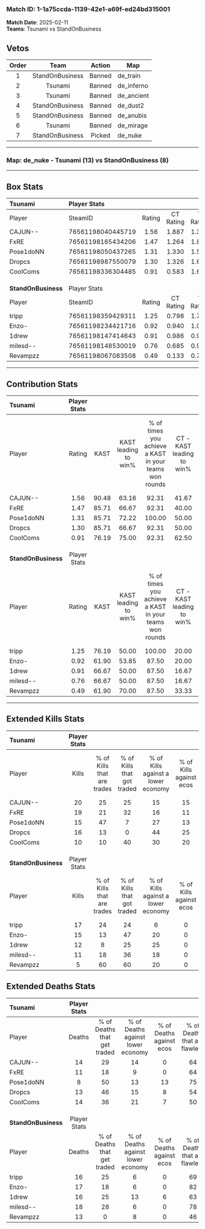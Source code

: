 ### Match ID: 1-1a75ccda-1139-42e1-a69f-ed24bd315001  
**Match Date**: 2025-02-11  
**Teams**: Tsunami vs StandOnBusiness  

## Vetos  

| Order | Team | Action | Map |
| :---: | :--: | :----: | --- |
| 1 | StandOnBusiness | Banned | de_train |
| 2 | Tsunami | Banned | de_inferno |
| 3 | Tsunami | Banned | de_ancient |
| 4 | StandOnBusiness | Banned | de_dust2 |
| 5 | StandOnBusiness | Banned | de_anubis |
| 6 | Tsunami | Banned | de_mirage |
| 7 | StandOnBusiness | Picked | de_nuke |

---  

### **Map**: de_nuke - Tsunami (13) vs StandOnBusiness (8)  
---  

## Box Stats  

| **Tsunami**         | Player Stats      |        |           |          |       |       |       |         |        |      |     |
| :- | :- | :-: | :-: | :-: | :-: | :-: | :-: | :-: | :-: | :-: | :-: |
| Player              | SteamID           | Rating | CT Rating | T Rating | KAST  |  ADR  | Kills | Assists | Deaths | K/D  | HS% |
| CAJUN--             | 76561198040445719 |  1.56  |   1.887   |  1.360   | 90.48 | 103.6 |  20   |    8    |   14   | 1.43 | 55  |
| FxRE                | 76561198165434206 |  1.47  |   1.264   |  1.857   | 85.71 | 83.4  |  19   |    2    |   11   | 1.73 | 57  |
| Pose1doNN           | 76561198050437265 |  1.31  |   1.330   |  1.512   | 85.71 | 59.6  |  15   |    3    |   8    | 1.88 | 46  |
| Dropcs              | 76561198987550079 |  1.30  |   1.326   |  1.629   | 85.71 | 78.9  |  16   |    7    |   13   | 1.23 | 68  |
| CooIComs            | 76561198336304485 |  0.91  |   0.583   |  1.642   | 76.19 | 64.5  |  10   |    6    |   14   | 0.71 | 100 |
|                     |                   |        |           |          |       |       |       |         |        |      |     |
|                     |                   |        |           |          |       |       |       |         |        |      |     |
|                     |                   |        |           |          |       |       |       |         |        |      |     |
| **StandOnBusiness** | Player Stats      |        |           |          |       |       |       |         |        |      |     |
| Player              | SteamID           | Rating | CT Rating | T Rating | KAST  |  ADR  | Kills | Assists | Deaths | K/D  | HS% |
| tripp               | 76561198359429311 |  1.25  |   0.798   |  1.772   | 76.19 | 96.4  |  17   |    7    |   16   | 1.06 | 76  |
| Enzo-               | 76561198234421716 |  0.92  |   0.940   |  1.046   | 61.90 | 67.3  |  15   |    2    |   17   | 0.88 | 53  |
| 1drew               | 76561198147414643 |  0.91  |   0.986   |  0.983   | 66.67 | 74.7  |  12   |    7    |   16   | 0.75 | 50  |
| milesd--            | 76561198148530019 |  0.76  |   0.685   |  0.988   | 66.67 | 60.5  |  11   |    4    |   18   | 0.61 | 18  |
| Revampzz            | 76561198067083508 |  0.49  |   0.133   |  0.766   | 61.90 | 32.8  |   5   |    0    |   13   | 0.38 | 20  |
---  

## Contribution Stats  

| **Tsunami**         | Player Stats |       |                      |                                                        |                           |                                                             |                          |                                                            |
| :- | :-: | :-: | :-: | :-: | :-: | :-: | :-: | :-: |
| Player              |    Rating    | KAST  | KAST leading to win% | % of times you achieve a KAST in your teams won rounds | CT - KAST leading to win% | CT - % of times you achieve a KAST in your teams won rounds | T - KAST leading to win% | T - % of times you achieve a KAST in your teams won rounds |
| CAJUN--             |     1.56     | 90.48 |        63.16         |                         92.31                          |           41.67           |                           100.00                            |          100.00          |                           87.50                            |
| FxRE                |     1.47     | 85.71 |        66.67         |                         92.31                          |           40.00           |                            80.00                            |          100.00          |                           100.00                           |
| Pose1doNN           |     1.31     | 85.71 |        72.22         |                         100.00                         |           50.00           |                           100.00                            |          100.00          |                           100.00                           |
| Dropcs              |     1.30     | 85.71 |        66.67         |                         92.31                          |           50.00           |                           100.00                            |          87.50           |                           87.50                            |
| CooIComs            |     0.91     | 76.19 |        75.00         |                         92.31                          |           62.50           |                           100.00                            |          87.50           |                           87.50                            |
|                     |              |       |                      |                                                        |                           |                                                             |                          |                                                            |
|                     |              |       |                      |                                                        |                           |                                                             |                          |                                                            |
|                     |              |       |                      |                                                        |                           |                                                             |                          |                                                            |
| **StandOnBusiness** | Player Stats |       |                      |                                                        |                           |                                                             |                          |                                                            |
| Player              |    Rating    | KAST  | KAST leading to win% | % of times you achieve a KAST in your teams won rounds | CT - KAST leading to win% | CT - % of times you achieve a KAST in your teams won rounds | T - KAST leading to win% | T - % of times you achieve a KAST in your teams won rounds |
| tripp               |     1.25     | 76.19 |        50.00         |                         100.00                         |           20.00           |                           100.00                            |          63.64           |                           100.00                           |
| Enzo-               |     0.92     | 61.90 |        53.85         |                         87.50                          |           20.00           |                           100.00                            |          75.00           |                           85.71                            |
| 1drew               |     0.91     | 66.67 |        50.00         |                         87.50                          |           16.67           |                           100.00                            |          75.00           |                           85.71                            |
| milesd--            |     0.76     | 66.67 |        50.00         |                         87.50                          |           16.67           |                           100.00                            |          75.00           |                           85.71                            |
| Revampzz            |     0.49     | 61.90 |        70.00         |                         87.50                          |           33.33           |                           100.00                            |          85.71           |                           85.71                            |
---  

## Extended Kills Stats  

| **Tsunami**         | Player Stats |                            |                            |                                    |                         |                              |                                 |                                       |                    |           |
| :- | :-: | :-: | :-: | :-: | :-: | :-: | :-: | :-: | :-: | :-: |
| Player              |    Kills     | % of Kills that are trades | % of Kills that got traded | % of Kills against a lower economy | % of Kills against ecos | % of Kills that are flawless | % of Kills that are close duels | % of Kills that are assisted by flash | Pistol Round Kills | AWP Kills |
| CAJUN--             |      20      |             25             |             25             |                 15                 |           15            |              65              |                0                |                   0                   |         4          |     0     |
| FxRE                |      19      |             21             |             32             |                 16                 |           11            |              63              |                5                |                   0                   |         1          |     0     |
| Pose1doNN           |      15      |             47             |             7              |                 27                 |           13            |              87              |                0                |                   0                   |         1          |     7     |
| Dropcs              |      16      |             13             |             0              |                 44                 |           25            |              50              |               13                |                   0                   |         1          |     0     |
| CooIComs            |      10      |             10             |             40             |                 30                 |           20            |              70              |               10                |                   0                   |         2          |     0     |
|                     |              |                            |                            |                                    |                         |                              |                                 |                                       |                    |           |
|                     |              |                            |                            |                                    |                         |                              |                                 |                                       |                    |           |
|                     |              |                            |                            |                                    |                         |                              |                                 |                                       |                    |           |
| **StandOnBusiness** | Player Stats |                            |                            |                                    |                         |                              |                                 |                                       |                    |           |
| Player              |    Kills     | % of Kills that are trades | % of Kills that got traded | % of Kills against a lower economy | % of Kills against ecos | % of Kills that are flawless | % of Kills that are close duels | % of Kills that are assisted by flash | Pistol Round Kills | AWP Kills |
| tripp               |      17      |             24             |             24             |                 6                  |            0            |              65              |                0                |                   6                   |         2          |     0     |
| Enzo-               |      15      |             13             |             47             |                 20                 |            0            |              60              |                7                |                  13                   |         2          |     0     |
| 1drew               |      12      |             8              |             25             |                 25                 |            0            |              58              |                8                |                   0                   |         0          |     0     |
| milesd--            |      11      |             18             |             36             |                 18                 |            0            |              55              |                9                |                   0                   |         1          |     1     |
| Revampzz            |      5       |             60             |             60             |                 20                 |            0            |              60              |               20                |                   0                   |         0          |     0     |
## Extended Deaths Stats  

| **Tsunami**         | Player Stats |                             |                                   |                          |                               |                            |                           |               |
| :- | :-: | :-: | :-: | :-: | :-: | :-: | :-: | :-: |
| Player              |    Deaths    | % of Deaths that get traded | % of Deaths against lower economy | % of Deaths against ecos | % of Deaths that are flawless | % of Deaths that are close | % of Deaths while blinded | Deaths to AWP |
| CAJUN--             |      14      |             29              |                14                 |            0             |              64               |             14             |            14             |       1       |
| FxRE                |      11      |             18              |                 9                 |            0             |              64               |             9              |             0             |       0       |
| Pose1doNN           |      8       |             50              |                13                 |            13            |              75               |             0              |            13             |       0       |
| Dropcs              |      13      |             46              |                15                 |            8             |              54               |             0              |             0             |       0       |
| CooIComs            |      14      |             36              |                21                 |            7             |              50               |             7              |             0             |       0       |
|                     |              |                             |                                   |                          |                               |                            |                           |               |
|                     |              |                             |                                   |                          |                               |                            |                           |               |
|                     |              |                             |                                   |                          |                               |                            |                           |               |
| **StandOnBusiness** | Player Stats |                             |                                   |                          |                               |                            |                           |               |
| Player              |    Deaths    | % of Deaths that get traded | % of Deaths against lower economy | % of Deaths against ecos | % of Deaths that are flawless | % of Deaths that are close | % of Deaths while blinded | Deaths to AWP |
| tripp               |      16      |             25              |                 6                 |            0             |              69               |             6              |             0             |       0       |
| Enzo-               |      17      |             18              |                 6                 |            0             |              82               |             0              |             0             |       2       |
| 1drew               |      16      |             25              |                13                 |            6             |              63               |             13             |             0             |       3       |
| milesd--            |      18      |             28              |                 6                 |            0             |              78               |             6              |             0             |       1       |
| Revampzz            |      13      |              0              |                 8                 |            0             |              46               |             0              |             0             |       1       |
